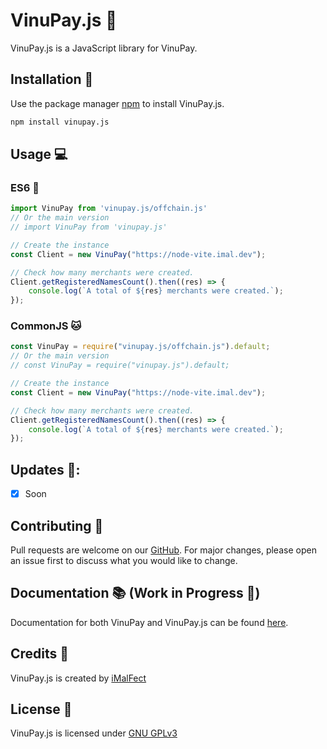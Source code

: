 # VinuPay.js 🐶

VinuPay.js is a JavaScript library for VinuPay.

## Installation 💾

Use the package manager [npm](https://www.npmjs.com/) to install VinuPay.js.

```bash
npm install vinupay.js
```
## Usage 💻
### ES6 🐝
```javascript
import VinuPay from 'vinupay.js/offchain.js'
// Or the main version
// import VinuPay from 'vinupay.js'

// Create the instance
const Client = new VinuPay("https://node-vite.imal.dev");

// Check how many merchants were created.
Client.getRegisteredNamesCount().then((res) => {
    console.log(`A total of ${res} merchants were created.`);
});
```
### CommonJS 🐱
```javascript
const VinuPay = require("vinupay.js/offchain.js").default;
// Or the main version
// const VinuPay = require("vinupay.js").default;

// Create the instance
const Client = new VinuPay("https://node-vite.imal.dev");

// Check how many merchants were created.
Client.getRegisteredNamesCount().then((res) => {
    console.log(`A total of ${res} merchants were created.`);
});
```

## Updates 📡:
- [x] Soon
## Contributing 🎉
Pull requests are welcome on our [GitHub](https://github.com/VinuPay/VinuPay.js). For major changes, please open an issue first to discuss what you would like to change.

## Documentation 📚 (Work in Progress 🚧)
Documentation for both VinuPay and VinuPay.js can be found [here](https://docs.vinu.cash).
## Credits 🎩
VinuPay.js is created by [iMalFect](https://github.com/imalfect/)
## License 📜
VinuPay.js is licensed under [GNU GPLv3](https://choosealicense.com/licenses/gpl-3.0/)
